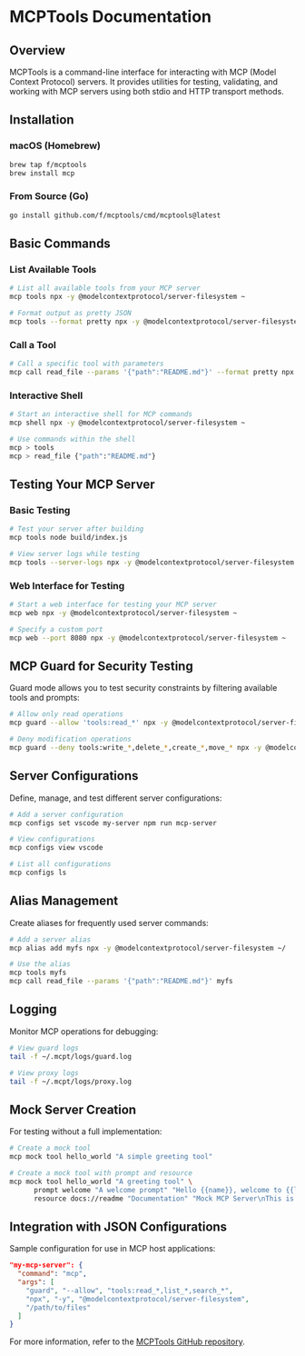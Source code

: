 # MCPTools Documentation

## Overview

MCPTools is a command-line interface for interacting with MCP (Model Context Protocol) servers. It provides utilities for testing, validating, and working with MCP servers using both stdio and HTTP transport methods.

## Installation

### macOS (Homebrew)

```bash
brew tap f/mcptools
brew install mcp
```

### From Source (Go)

```bash
go install github.com/f/mcptools/cmd/mcptools@latest
```

## Basic Commands

### List Available Tools

```bash
# List all available tools from your MCP server
mcp tools npx -y @modelcontextprotocol/server-filesystem ~

# Format output as pretty JSON
mcp tools --format pretty npx -y @modelcontextprotocol/server-filesystem ~
```

### Call a Tool

```bash
# Call a specific tool with parameters
mcp call read_file --params '{"path":"README.md"}' --format pretty npx -y @modelcontextprotocol/server-filesystem ~
```

### Interactive Shell

```bash
# Start an interactive shell for MCP commands
mcp shell npx -y @modelcontextprotocol/server-filesystem ~

# Use commands within the shell
mcp > tools
mcp > read_file {"path":"README.md"}
```

## Testing Your MCP Server

### Basic Testing

```bash
# Test your server after building
mcp tools node build/index.js

# View server logs while testing
mcp tools --server-logs npx -y @modelcontextprotocol/server-filesystem ~
```

### Web Interface for Testing

```bash
# Start a web interface for testing your MCP server
mcp web npx -y @modelcontextprotocol/server-filesystem ~

# Specify a custom port
mcp web --port 8080 npx -y @modelcontextprotocol/server-filesystem ~
```

## MCP Guard for Security Testing

Guard mode allows you to test security constraints by filtering available tools and prompts:

```bash
# Allow only read operations
mcp guard --allow 'tools:read_*' npx -y @modelcontextprotocol/server-filesystem ~

# Deny modification operations
mcp guard --deny tools:write_*,delete_*,create_*,move_* npx -y @modelcontextprotocol/server-filesystem ~
```

## Server Configurations

Define, manage, and test different server configurations:

```bash
# Add a server configuration
mcp configs set vscode my-server npm run mcp-server

# View configurations
mcp configs view vscode

# List all configurations
mcp configs ls
```

## Alias Management

Create aliases for frequently used server commands:

```bash
# Add a server alias
mcp alias add myfs npx -y @modelcontextprotocol/server-filesystem ~/

# Use the alias
mcp tools myfs
mcp call read_file --params '{"path":"README.md"}' myfs
```

## Logging

Monitor MCP operations for debugging:

```bash
# View guard logs
tail -f ~/.mcpt/logs/guard.log

# View proxy logs
tail -f ~/.mcpt/logs/proxy.log
```

## Mock Server Creation

For testing without a full implementation:

```bash
# Create a mock tool
mcp mock tool hello_world "A simple greeting tool"

# Create a mock tool with prompt and resource
mcp mock tool hello_world "A greeting tool" \
      prompt welcome "A welcome prompt" "Hello {{name}}, welcome to {{location}}!" \
      resource docs://readme "Documentation" "Mock MCP Server\nThis is a mock server"
```

## Integration with JSON Configurations

Sample configuration for use in MCP host applications:

```json
"my-mcp-server": {
  "command": "mcp",
  "args": [
    "guard", "--allow", "tools:read_*,list_*,search_*",
    "npx", "-y", "@modelcontextprotocol/server-filesystem",
    "/path/to/files"
  ]
}
```

For more information, refer to the [MCPTools GitHub repository](https://github.com/f/mcptools).